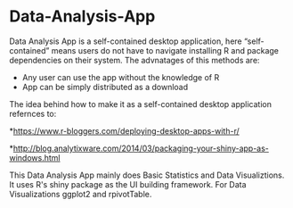 # Data-Analysis-App
Data Analysis App is a self-contained desktop application, here “self-contained” means users do not have to navigate installing R and package dependencies on their system. The advnatages of this methods are: 
 
 * Any user can use the app without the knowledge of R
 * App can be simply distributed as a download
 
The idea behind how to make it as a self-contained desktop application refernces to:

 *https://www.r-bloggers.com/deploying-desktop-apps-with-r/
 
 *http://blog.analytixware.com/2014/03/packaging-your-shiny-app-as-windows.html
 
 
 This Data Analysis App mainly does Basic Statistics and Data Visualiztions. It uses R's shiny package as the UI building framework. For Data Visualizations ggplot2 and rpivotTable.
 
